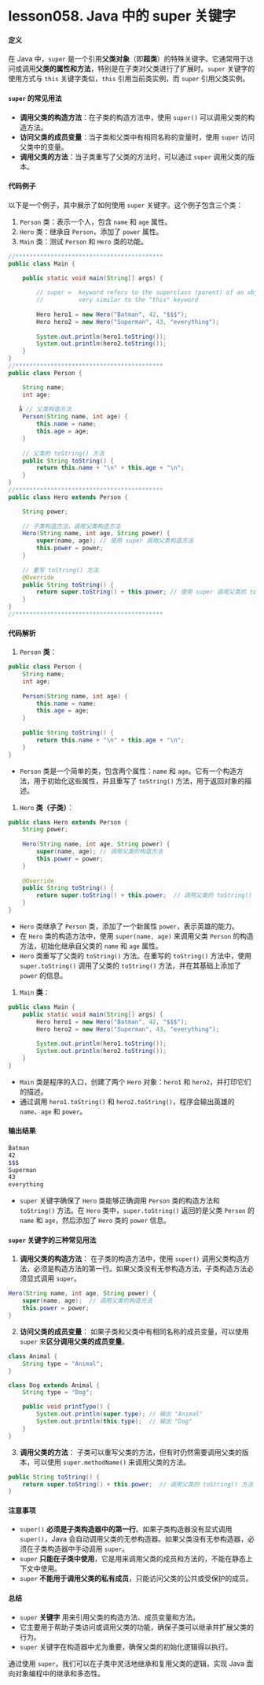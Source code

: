 # lesson058. Java 中的 super 关键字

#### 定义

在 Java 中，`super` 是一个引用**父类对象**（即**超类**）的特殊关键字。它通常用于访问或调用**父类的属性和方法**，特别是在子类对父类进行了扩展时。`super` 关键字的使用方式与 `this` 关键字类似，`this` 引用当前类实例，而 `super` 引用父类实例。

#### `super` 的常见用法

- **调用父类的构造方法**：在子类的构造方法中，使用 `super()` 可以调用父类的构造方法。
- **访问父类的成员变量**：当子类和父类中有相同名称的变量时，使用 `super` 访问父类中的变量。
- **调用父类的方法**：当子类重写了父类的方法时，可以通过 `super` 调用父类的版本。

#### 代码例子

以下是一个例子，其中展示了如何使用 `super` 关键字。这个例子包含三个类：

1. `Person` 类：表示一个人，包含 `name` 和 `age` 属性。
2. `Hero` 类：继承自 `Person`，添加了 `power` 属性。
3. `Main` 类：测试 `Person` 和 `Hero` 类的功能。

```java
//******************************************
public class Main {

    public static void main(String[] args) {
        
        // super =  keyword refers to the superclass (parent) of an object
        //          very similar to the "this" keyword
        
        Hero hero1 = new Hero("Batman", 42, "$$$");
        Hero hero2 = new Hero("Superman", 43, "everything");
        
        System.out.println(hero1.toString());
        System.out.println(hero2.toString());
    }
}
//******************************************
public class Person {

    String name;
    int age;
    
   å // 父类构造方法
    Person(String name, int age) {
        this.name = name;
        this.age = age;
    }
    
    // 父类的 toString() 方法
    public String toString() {
        return this.name + "\n" + this.age + "\n";
    }
}
//******************************************
public class Hero extends Person {

    String power;
    
    // 子类构造方法，调用父类构造方法
    Hero(String name, int age, String power) {    
        super(name, age); // 使用 super 调用父类构造方法
        this.power = power;
    }
    
    // 重写 toString() 方法
    @Override
    public String toString() {
        return super.toString() + this.power; // 使用 super 调用父类的 toString() 方法
    }
}
//******************************************
```

#### 代码解析

1. `Person` **类**：

```java
public class Person {
    String name;
    int age;
    
    Person(String name, int age) {
        this.name = name;
        this.age = age;
    }
    
    public String toString() {
        return this.name + "\n" + this.age + "\n";
    }
}
```

- `Person` 类是一个简单的类，包含两个属性：`name` 和 `age`。它有一个构造方法，用于初始化这些属性，并且重写了 `toString()` 方法，用于返回对象的描述。

1. `Hero` **类（子类）**：

```java
public class Hero extends Person {
    String power;
    
    Hero(String name, int age, String power) {
        super(name, age); // 调用父类的构造方法
        this.power = power;
    }
    
    @Override
    public String toString() {
        return super.toString() + this.power;  // 调用父类的 toString() 方法
    }
}
```

- `Hero` 类继承了 `Person` 类，添加了一个新属性 `power`，表示英雄的能力。
- 在 `Hero` 类的构造方法中，使用 `super(name, age)` 来调用父类 `Person` 的构造方法，初始化继承自父类的 `name` 和 `age` 属性。
- `Hero` 类重写了父类的 `toString()` 方法。在重写的 `toString()` 方法中，使用 `super.toString()` 调用了父类的 `toString()` 方法，并在其基础上添加了 `power` 的信息。

1. `Main` **类**：

```java
public class Main {
    public static void main(String[] args) {
        Hero hero1 = new Hero("Batman", 42, "$$$");
        Hero hero2 = new Hero("Superman", 43, "everything");
        
        System.out.println(hero1.toString());
        System.out.println(hero2.toString());
    }
}
```

- `Main` 类是程序的入口，创建了两个 `Hero` 对象：`hero1` 和 `hero2`，并打印它们的描述。
- 通过调用 `hero1.toString()` 和 `hero2.toString()`，程序会输出英雄的 `name`、`age` 和 `power`。

#### 输出结果

```bash
Batman
42
$$$
Superman
43
everything
```

- `super` 关键字确保了 `Hero` 类能够正确调用 `Person` 类的构造方法和 `toString()` 方法。在 `Hero` 类中，`super.toString()` 返回的是父类 `Person` 的 `name` 和 `age`，然后添加了 `Hero` 类的 `power` 信息。

#### `super` 关键字的三种常见用法

1. **调用父类的构造方法**：
   在子类的构造方法中，使用 `super()` 调用父类构造方法，必须是构造方法的第一行。如果父类没有无参构造方法，子类构造方法必须显式调用 `super`。

```java
Hero(String name, int age, String power) {
    super(name, age);  // 调用父类的构造方法
    this.power = power;
}
```

2. **访问父类的成员变量**：
   如果子类和父类中有相同名称的成员变量，可以使用 `super` 来**区分调用父类的成员变量**。

```java
class Animal {
    String type = "Animal";
}

class Dog extends Animal {
    String type = "Dog";

    public void printType() {
        System.out.println(super.type); // 输出 "Animal"
        System.out.println(this.type);  // 输出 "Dog"
    }
}
```

3. **调用父类的方法**：
   子类可以重写父类的方法，但有时仍然需要调用父类的版本，可以使用 `super.methodName()` 来调用父类的方法。

```java
public String toString() {
    return super.toString() + this.power;  // 调用父类的 toString() 方法
}
```

#### 注意事项

- `super()` **必须是子类构造器中的第一行**。如果子类构造器没有显式调用 `super()`，Java 会自动调用父类的无参构造器。如果父类没有无参构造器，必须在子类构造器中手动调用 `super`。
- `super` **只能在子类中使用**，它是用来调用父类的成员和方法的，不能在静态上下文中使用。
- `super` **不能用于调用父类的私有成员**，只能访问父类的公共或受保护的成员。

#### 总结

- `super` **关键字** 用来引用父类的构造方法、成员变量和方法。
- 它主要用于帮助子类访问或调用父类的功能，确保子类可以继承并扩展父类的行为。
- `super` 关键字在构造器中尤为重要，确保父类的初始化逻辑得以执行。

通过使用 `super`，我们可以在子类中灵活地继承和复用父类的逻辑，实现 Java 面向对象编程中的继承和多态性。